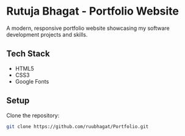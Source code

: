 # Rutuja Bhagat - Portfolio Website

A modern, responsive portfolio website showcasing my software development projects and skills.

## Tech Stack

- HTML5
- CSS3
- Google Fonts

## Setup

Clone the repository:
```bash
git clone https://github.com/ruubhagat/Portfolio.git
